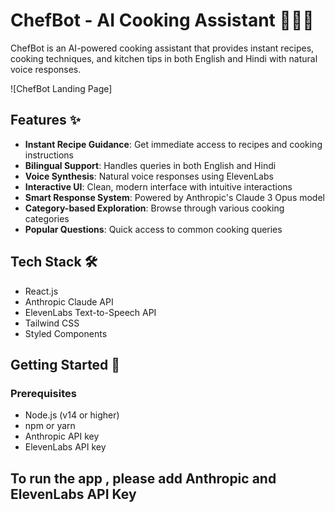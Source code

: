 # ChefBot - AI Cooking Assistant 🤖👩‍🍳

ChefBot is an AI-powered cooking assistant that provides instant recipes, cooking techniques, and kitchen tips in both English and Hindi with natural voice responses.

![ChefBot Landing Page]

## Features ✨

- **Instant Recipe Guidance**: Get immediate access to recipes and cooking instructions
- **Bilingual Support**: Handles queries in both English and Hindi
- **Voice Synthesis**: Natural voice responses using ElevenLabs
- **Interactive UI**: Clean, modern interface with intuitive interactions
- **Smart Response System**: Powered by Anthropic's Claude 3 Opus model
- **Category-based Exploration**: Browse through various cooking categories
- **Popular Questions**: Quick access to common cooking queries

## Tech Stack 🛠️

- React.js
- Anthropic Claude API
- ElevenLabs Text-to-Speech API
- Tailwind CSS
- Styled Components

## Getting Started 🚀

### Prerequisites

- Node.js (v14 or higher)
- npm or yarn
- Anthropic API key
- ElevenLabs API key

## To run the app , please add Anthropic and ElevenLabs API Key
